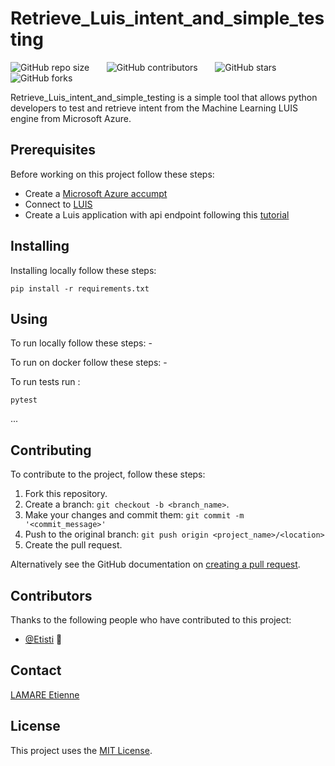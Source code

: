 # Retrieve_Luis_intent_and_simple_testing

![GitHub repo size](https://img.shields.io/github/repo-size/Etisti/Retrieve_Luis_intent_and_simple_testing) &nbsp;&nbsp;&nbsp;&nbsp;&nbsp;
![GitHub contributors](https://img.shields.io/github/contributors/Etisti/Retrieve_Luis_intent_and_simple_testing) &nbsp;&nbsp;&nbsp;&nbsp;&nbsp;
![GitHub stars](https://img.shields.io/github/stars/Etisti/Retrieve_Luis_intent_and_simple_testing?style=social) &nbsp;&nbsp;&nbsp;&nbsp;&nbsp;
![GitHub forks](https://img.shields.io/github/forks/Etisti/Retrieve_Luis_intent_and_simple_testing?style=social)

Retrieve_Luis_intent_and_simple_testing is a simple tool that allows python developers to test and retrieve intent from the Machine Learning LUIS engine from Microsoft Azure.

## Prerequisites

Before working on this project follow these steps:
- Create a [Microsoft Azure accumpt](https://azure.microsoft.com/fr-fr/free/)
- Connect to [LUIS](https://docs.microsoft.com/fr-fr/azure/cognitive-services/luis/sign-in-luis-portal) 
- Create a Luis application with api endpoint following this [tutorial](https://docs.microsoft.com/en-us/azure/cognitive-services/luis/luis-get-started-get-intent-from-rest?pivots=programming-language-python)
## Installing

Installing locally follow these steps:

```
pip install -r requirements.txt 
```

## Using

To run locally follow these steps:
    -

To run on docker follow these steps:
    -

To run tests run :
```
pytest
```


...

## Contributing

To contribute to the project, follow these steps:

1. Fork this repository.
2. Create a branch: `git checkout -b <branch_name>`.
3. Make your changes and commit them: `git commit -m '<commit_message>'`
4. Push to the original branch: `git push origin <project_name>/<location>`
5. Create the pull request.

Alternatively see the GitHub documentation on [creating a pull request](https://help.github.com/en/github/collaborating-with-issues-and-pull-requests/creating-a-pull-request).

## Contributors

Thanks to the following people who have contributed to this project:

* [@Etisti](https://github.com/Etisti) 📖


## Contact


[LAMARE Etienne](https://www.linkedin.com/in/etienne-lamare-523568110/)

## License

This project uses the [MIT License](<https://github.com/Etisti/Retrieve_Luis_intent_and_simple_testing/blob/main/LICENSE>).
